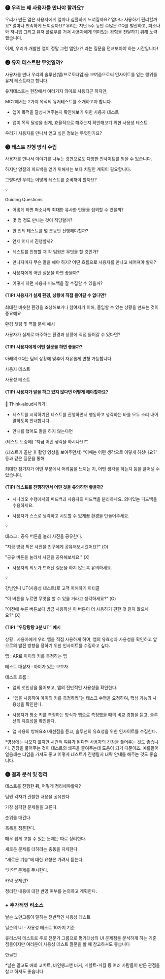 
### ➊ 우리는 왜 사용자를 만나야 할까요?

우리가 만든 앱은 사용자에게 얼마나 심플하게 느껴질까요? 얼마나 사용하기 편리할까요? 얼마나 뾰족하게 느껴질까요? 우리는 지난 5주 동안 수많은 GQ를 발산하고, 퍼소나와 저니맵 그리고 유저 플로우를 거쳐 사용자에게 의미있는 경험을 전달하기 위해 노력했습니다.

이제, 우리가 개발한 앱이 정말 그런 앱인가? 라는 질문을 던져보아야 하는 시간입니다!

### ➋ 유저 테스트란 무엇일까?

사용자를 만나 우리의 솔루션(앱/프로토타입)을 보여줌으로써 인사이트를 얻는 행위를 유저 테스트라고 합니다.

유저테스트는 현장에서 여러가지 의미로 사용되곤 하지만,

MC2에서는 2가지 목적의 유저테스트를 소개하고자 합니다.

- 앱이 목적을 달성시켜주는지 확인해보기 위한 사용자 테스트

- 앱이 목적 달성을 쉽게, 효율적으로 해주는지 확인해보기 위한 사용성 테스트

우리가 사용자를 만나서 얻고 싶은 정보는 무엇인가요?

### ➌ 테스트 진행 방식 수립

사용자를 만나서 이야기를 나누는 것만으로도 다양한 인사이트를 얻을 수 있습니다.

하지만 양질의 피드백을 얻기 위해서는 보다 치밀한 계획이 필요합니다.

그렇다면 우리는 어떻게 테스트를 준비해야 할까요?

💡

Guiding Questions

- 어떻게 하면 퍼소나와 최대한 유사한 인물을 섭외할 수 있을까?

- 몇 명 정도 만나는 것이 적당할까?

- 한 번의 테스트를 몇 분동안 진행해야할까?

- 언제 어디서 진행할까?

- 테스트를 진행할 때 각 팀원은 무엇을 할 것인가?

- 만나자마자 무슨 말을 해야 하지? 어떤 흐름으로 사용자를 만나고 헤어져야 할까?

- 사용자에게 어떤 질문을 하면 좋을까?

- 어떻게 하면 사용자 피드백을 잘 수집할 수 있을까?

#### (TIP) 사용자가 실제 환경, 상황에 직접 들어갈 수 없다면?

최대한 비슷한 환경을 조성해보거나 참여자가 이해, 몰입할 수 있는 상황을 만드는 것이 중요해요

환경 셋팅 및 역할 분배 예시

사용자가 실제로 마주하는 환경과 상황에 직접 들어갈 수 있다면?

#### (TIP) 사용자에게 어떤 질문을 하면 좋을까?

아래의 GQ는 팀의 상황에 맞추어 자유롭게 변형 가능합니다.

사용자 테스트

사용성 테스트

#### (TIP) 사용자가 말을 하고 있지 않다면 어떻게 해야할까요?

🤬 Think-aloud시키기!

- 테스트를 시작하기전 테스트를 진행하면서 행동하고 생각하는 바를 모두 소리 내어 말하도록 안내합니다.

- 안내를 했어도 말을 하지 않는다면

(테스트 도중에) “지금 어떤 생각을 하시나요?”,

(테스트가 끝난 후 촬영 영상을 보여주면서) “이때는 어떤 생각으로 이렇게 하셨나요?” 등과 같은 질문을 통해

최대한 참가자가 어떤 부분에서 어려움을 느끼는 지, 어떤 생각을 하는지 등을 끌어낼 수 있습니다.

#### (TIP) 테스트를 진행하면서 어떤 것을 유의하면 좋을까?

- 시나리오 수행에서의 피드백과 사용자의 피드백을 분리하세요. 의미있는 피드백을 수용하세요.

- 사용자가 스스로 생각하고 시도할 수 있게끔 환경을 만들어주세요.

💡

태스크 : 공유 버튼을 눌러 사진을 공유한다.

"지금 방금 찍은 사진을 친구에게 공유해보시겠어요?" (O)

"공유 버튼을 눌러서 사진을 공유해보세요." (X)

- 사용자의 의도가 드러난 질문을 하지 않도록 유의하세요.

💡

강남언니 UT(사용성 테스트)로 고객 이해하기 아티클

"이 버튼을 누르면 무엇을 할 수 있을 거라고 생각하세요?" (O)

"이전에 누른 버튼보다 방금 사용하신 이 버튼이 더 사용하기 편한 것 같지 않으세요?" (X)

#### (TIP) “우당탕탕 3분 UT” 예시

상황 : 사용자에게 우리 앱을 직접 사용하게 하여, 앱의 유효성과 사용성을 확인하고 앞으로의 발전 방향을 정하기 위한 인사이트를 수집하고 싶다.

앱 : AR로 아이의 키를 측정하는 앱

테스트 대상자 : 아이가 있는 보호자

테스트 흐름 :

- 앱의 첫인상을 물어보고, 앱의 전반적인 사용성을 확인한다.

- “앱을 사용하여 아이의 키를 측정하라”는 태스크 수행을 요청하여, 핵심 기능의 사용성을 확인한다.

- 사용자가 평소 키를 측정하는 방식과 앱으로 측정했을 때의 비교 경험을 듣고, 솔루션의 유효성을 확인한다.

- 앱 사용의 방해요소/개선점을 듣고, 솔루션의 유효성을 위한 인사이트를 수집한다.

*영상에는 나오지 않지만 시간적 여유가 된다면 사용자의 긴장을 풀어주는 것도 좋습니다. 긴장을 풀어주는 것이 테스트의 왜곡을 줄여주는데 도움이 되기 때문이죠. 예를들어 얼음깨는 타임을 가져도 좋고 어떻게 테스트가 진행될지 대략 안내를 해주는 것도 좋습니다.

### ➍ 결과 분석 및 정리

테스트를 진행한 뒤, 어떻게 정리해야할까?

팀원 각자가 관찰한 내용을 공유한다.

가장 심각한 문제들을 고른다.

순위를 매긴다.

목록을 정돈한다.

매우 쉽게 고칠 수 있는 문제는 따로 정리한다.

새로운 문제를 더하려는 충동을 자제한다.

“새로운 기능”에 대한 요청은 가려서 듣는다.

“카약” 문제를 무시한다.

카약 문제란?

정리한 내용에 대한 반영 여부를 논의하고 계획한다.

### + 추가적인 리소스

닐슨 노만그룹이 말하는 전반적인 사용성 테스트

닐슨의 UI - 사용성 테스트 10가지 기준

휴리스틱 테스트로 주로 전문가 그룹으로 평가대상의 UI 문제점을 분석하게 하는 기준점들이지만 여러분이 사용성 테스트 질문을 할 때 참고하셔도 좋습니다

한글판

*닐슨 말고도 애비 코버트, 바인쉥크앤 바커, 게할트-파월 등 여러 사람들이 만든 관점을 참고 하셔도 좋습니다